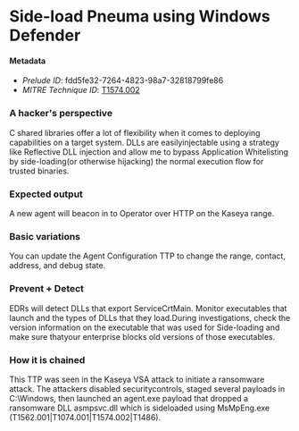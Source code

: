 
# Side-load Pneuma using Windows Defender

#### Metadata

- *Prelude ID*: fdd5fe32-7264-4823-98a7-32818799fe86
- *MITRE Technique ID*: [T1574.002](https://attack.mitre.org/techniques/T1574/002)

### A hacker's perspective

C shared libraries offer a lot of flexibility when it comes to deploying capabilities on a target system. DLLs are easilyinjectable using a strategy like Reflective DLL injection and allow me to bypass Application Whitelisting by side-loading(or otherwise hijacking) the normal execution flow for trusted binaries.

### Expected output

A new agent will beacon in to Operator over HTTP on the Kaseya range.

### Basic variations

You can update the Agent Configuration TTP to change the range, contact, address, and debug state.

### Prevent + Detect

EDRs will detect DLLs that export ServiceCrtMain. Monitor executables that launch and the types of DLLs that they load.During investigations, check the version information on the executable that was used for Side-loading and make sure thatyour enterprise blocks old versions of those executables.

### How it is chained

This TTP was seen in the Kaseya VSA attack to initiate a ransomware attack. The attackers disabled securitycontrols, staged several payloads in C:\Windows, then launched an agent.exe payload that dropped a ransomware DLL asmpsvc.dll which is sideloaded using MsMpEng.exe (T1562.001|T1074.001|T1574.002|T1486).
